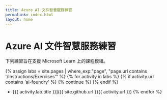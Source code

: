 ```yaml
---
title: Azure AI 文件智慧服務練習
permalink: index.html
layout: home
---
```


# Azure AI 文件智慧服務練習

下列練習旨在支援 Microsoft Learn 上的課程模組。


{% assign labs = site.pages | where_exp:"page", "page.url contains '/Instructions/Exercises'" %} {% for activity in labs  %} {% if activity.url contains 'ai-foundry' %} {% continue %} {% endif %}
- [{{ activity.lab.title }}]({{ site.github.url }}{{ activity.url }}) {% endfor %}
